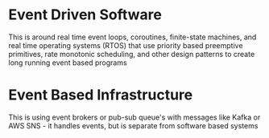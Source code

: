 # Event Driven Software
This is around real time event loops, coroutines, finite-state machines, and real time operating systems (RTOS) that use priority based preemptive primitives, rate monotonic scheduling, and other design patterns to create long running event based programs

# Event Based Infrastructure
This is using event brokers or pub-sub queue's with messages like Kafka or AWS SNS - it handles events, but is separate from software based systems